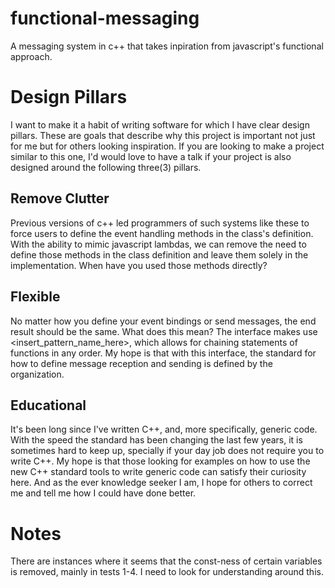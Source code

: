 functional-messaging
====================

A messaging system in c++ that takes inpiration from javascript's functional approach.

# Design Pillars

I want to make it a habit of writing software for which I have clear design
pillars. These are goals that describe why this project is important not just
for me but for others looking inspiration. If you are looking to make a project
similar to this one, I'd would love to have a talk if your project is also
designed around the following three(3) pillars.

## Remove Clutter

Previous versions of c++ led programmers of such systems like these to
force users to define the event handling methods in the class's definition.
With the ability to mimic javascript lambdas, we can remove the need to define
those methods in the class definition and leave them solely in the implementation.
When have you used those methods directly?

## Flexible

No matter how you define your event bindings or send messages, the
end result should be the same. What does this mean? The interface
makes use <insert_pattern_name_here>, which allows for chaining
statements of functions in any order. My hope is that with this interface,
the standard for how to define message reception and sending is defined by
the organization.

## Educational

It's been long since I've written C++, and, more specifically, generic code.
With the speed the standard has been changing the last few years, it is sometimes
hard to keep up, specially if your day job does not require you to write C++.
My hope is that those looking for examples on how to use the new C++ standard
tools to write generic code can satisfy their curiosity here. And as the ever
knowledge seeker I am, I hope for others to correct me and tell me how I could
have done better. 

# Notes

There are instances where it seems that the const-ness of certain variables
is removed, mainly in tests 1-4. I need to look for understanding around this.
